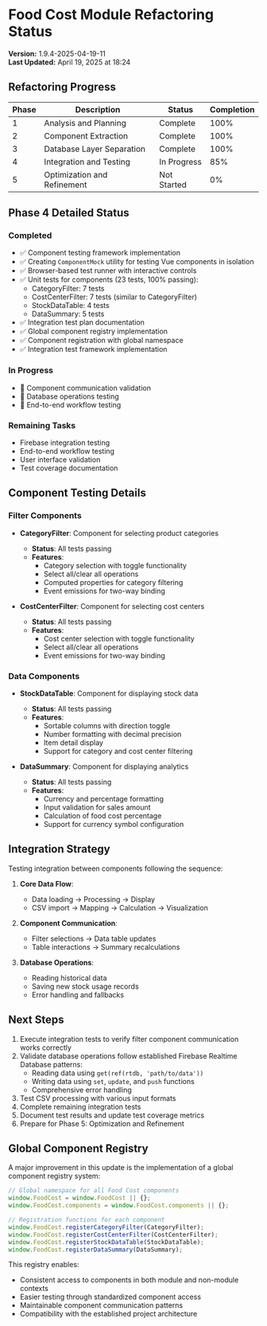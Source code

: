 # Food Cost Module Refactoring Status

**Version:** 1.9.4-2025-04-19-11  
**Last Updated:** April 19, 2025 at 18:24

## Refactoring Progress

| Phase | Description | Status | Completion |
|-------|-------------|--------|------------|
| 1 | Analysis and Planning | Complete | 100% |
| 2 | Component Extraction | Complete | 100% |
| 3 | Database Layer Separation | Complete | 100% |
| 4 | Integration and Testing | In Progress | 85% |
| 5 | Optimization and Refinement | Not Started | 0% |

## Phase 4 Detailed Status

### Completed
- ✅ Component testing framework implementation
- ✅ Creating `ComponentMock` utility for testing Vue components in isolation
- ✅ Browser-based test runner with interactive controls
- ✅ Unit tests for components (23 tests, 100% passing):
  - CategoryFilter: 7 tests
  - CostCenterFilter: 7 tests (similar to CategoryFilter)
  - StockDataTable: 4 tests
  - DataSummary: 5 tests
- ✅ Integration test plan documentation
- ✅ Global component registry implementation
- ✅ Component registration with global namespace
- ✅ Integration test framework implementation

### In Progress
- 🔄 Component communication validation
- 🔄 Database operations testing
- 🔄 End-to-end workflow testing

### Remaining Tasks
- Firebase integration testing
- End-to-end workflow testing
- User interface validation
- Test coverage documentation

## Component Testing Details

### Filter Components
- **CategoryFilter**: Component for selecting product categories
  - **Status**: All tests passing
  - **Features**:
    - Category selection with toggle functionality
    - Select all/clear all operations
    - Computed properties for category filtering
    - Event emissions for two-way binding

- **CostCenterFilter**: Component for selecting cost centers
  - **Status**: All tests passing
  - **Features**: 
    - Cost center selection with toggle functionality
    - Select all/clear all operations
    - Event emissions for two-way binding

### Data Components
- **StockDataTable**: Component for displaying stock data
  - **Status**: All tests passing
  - **Features**:
    - Sortable columns with direction toggle
    - Number formatting with decimal precision
    - Item detail display
    - Support for category and cost center filtering

- **DataSummary**: Component for displaying analytics
  - **Status**: All tests passing
  - **Features**:
    - Currency and percentage formatting
    - Input validation for sales amount
    - Calculation of food cost percentage
    - Support for currency symbol configuration

## Integration Strategy

Testing integration between components following the sequence:

1. **Core Data Flow**:
   - Data loading → Processing → Display
   - CSV import → Mapping → Calculation → Visualization

2. **Component Communication**:
   - Filter selections → Data table updates
   - Table interactions → Summary recalculations

3. **Database Operations**:
   - Reading historical data
   - Saving new stock usage records
   - Error handling and fallbacks

## Next Steps

1. Execute integration tests to verify filter component communication works correctly
2. Validate database operations follow established Firebase Realtime Database patterns:
   - Reading data using `get(ref(rtdb, 'path/to/data'))`
   - Writing data using `set`, `update`, and `push` functions
   - Comprehensive error handling
3. Test CSV processing with various input formats
4. Complete remaining integration tests
5. Document test results and update test coverage metrics
6. Prepare for Phase 5: Optimization and Refinement

## Global Component Registry

A major improvement in this update is the implementation of a global component registry system:

```javascript
// Global namespace for all Food Cost components
window.FoodCost = window.FoodCost || {};
window.FoodCost.components = window.FoodCost.components || {};

// Registration functions for each component
window.FoodCost.registerCategoryFilter(CategoryFilter);
window.FoodCost.registerCostCenterFilter(CostCenterFilter);
window.FoodCost.registerStockDataTable(StockDataTable);
window.FoodCost.registerDataSummary(DataSummary);
```

This registry enables:
- Consistent access to components in both module and non-module contexts
- Easier testing through standardized component access
- Maintainable component communication patterns
- Compatibility with the established project architecture

